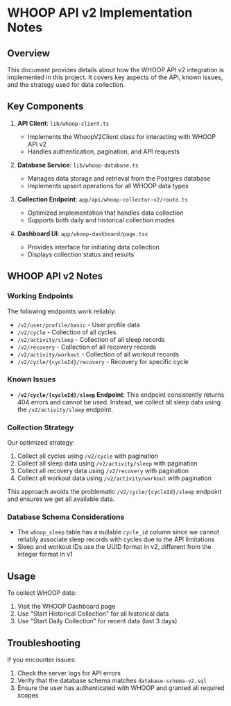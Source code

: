 # WHOOP API v2 Implementation Notes

## Overview

This document provides details about how the WHOOP API v2 integration is implemented in this project. It covers key aspects of the API, known issues, and the strategy used for data collection.

## Key Components

1. **API Client**: `lib/whoop-client.ts`
   - Implements the WhoopV2Client class for interacting with WHOOP API v2
   - Handles authentication, pagination, and API requests

2. **Database Service**: `lib/whoop-database.ts`
   - Manages data storage and retrieval from the Postgres database
   - Implements upsert operations for all WHOOP data types

3. **Collection Endpoint**: `app/api/whoop-collector-v2/route.ts`
   - Optimized implementation that handles data collection
   - Supports both daily and historical collection modes

4. **Dashboard UI**: `app/whoop-dashboard/page.tsx`
   - Provides interface for initiating data collection
   - Displays collection status and results

## WHOOP API v2 Notes

### Working Endpoints

The following endpoints work reliably:

- `/v2/user/profile/basic` - User profile data
- `/v2/cycle` - Collection of all cycles
- `/v2/activity/sleep` - Collection of all sleep records
- `/v2/recovery` - Collection of all recovery records
- `/v2/activity/workout` - Collection of all workout records
- `/v2/cycle/{cycleId}/recovery` - Recovery for specific cycle

### Known Issues

- **`/v2/cycle/{cycleId}/sleep` Endpoint**: This endpoint consistently returns 404 errors and cannot be used. Instead, we collect all sleep data using the `/v2/activity/sleep` endpoint.

### Collection Strategy

Our optimized strategy:

1. Collect all cycles using `/v2/cycle` with pagination
2. Collect all sleep data using `/v2/activity/sleep` with pagination
3. Collect all recovery data using `/v2/recovery` with pagination
4. Collect all workout data using `/v2/activity/workout` with pagination

This approach avoids the problematic `/v2/cycle/{cycleId}/sleep` endpoint and ensures we get all available data.

### Database Schema Considerations

- The `whoop_sleep` table has a nullable `cycle_id` column since we cannot reliably associate sleep records with cycles due to the API limitations
- Sleep and workout IDs use the UUID format in v2, different from the integer format in v1

## Usage

To collect WHOOP data:

1. Visit the WHOOP Dashboard page
2. Use "Start Historical Collection" for all historical data
3. Use "Start Daily Collection" for recent data (last 3 days)

## Troubleshooting

If you encounter issues:

1. Check the server logs for API errors
2. Verify that the database schema matches `database-schema-v2.sql`
3. Ensure the user has authenticated with WHOOP and granted all required scopes
